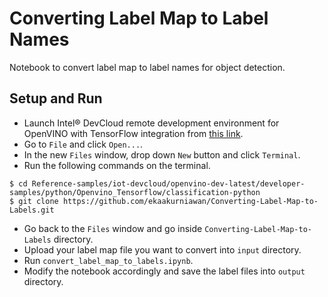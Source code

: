 # Converting Label Map to Label Names

Notebook to convert label map to label names for object detection.

## Setup and Run
- Launch Intel® DevCloud remote development environment for OpenVINO with TensorFlow integration from [this link](https://software.intel.com/content/www/us/en/develop/offsite/devcloud-edge/openvino-integration-with-tensorflow.html).
- Go to `File` and click `Open...`.
- In the new `Files` window, drop down `New` button and click `Terminal`.
- Run the following commands on the terminal.
```
$ cd Reference-samples/iot-devcloud/openvino-dev-latest/developer-samples/python/Openvino_Tensorflow/classification-python
$ git clone https://github.com/ekaakurniawan/Converting-Label-Map-to-Labels.git
```
- Go back to the `Files` window and go inside `Converting-Label-Map-to-Labels` directory.
- Upload your label map file you want to convert into `input` directory.
- Run `convert_label_map_to_labels.ipynb`.
- Modify the notebook accordingly and save the label files into `output` directory.
